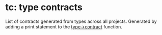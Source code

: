 tc: type contracts
===

List of contracts generated from types across all projects.
Generated by adding a print statement to the [type->contract](https://github.com/racket/typed-racket/blob/master/typed-racket-lib/typed-racket/private/type-contract.rkt#L264) function.

